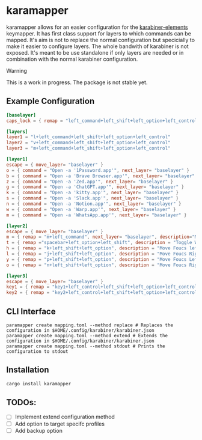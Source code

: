 # karamapper

karamapper allows for an easier configuration for the [karabiner-elements](https://github.com/pqrs-org/Karabiner-Elements) keymapper.
It has first class support for layers to which commands can be mapped.
It's aim is not to replace the normal configuration but specicially to make it easier to configure layers.
The whole bandwith of karabiner is not exposed.
It's meant to be use standalone if only layers are needed or in combination with the normal karabiner configuration.

> [!WARNING]
> This is a work in progress. The package is not stable yet.


## Example Configuration
```toml
[baselayer]
caps_lock = { remap = "left_command+left_shift+left_option+left_control"}

[layers]
layer1 = "l+left_command+left_shift+left_option+left_control"
layer2 = "v+left_command+left_shift+left_option+left_control"
layer3 = "m+left_command+left_shift+left_option+left_control"

[layer1]
escape = { move_layer= "baselayer" }
o = { command = "Open -a '1Password.app'", next_layer= "baselayer" }
b = { command = "Open -a 'Brave Browser.app'", next_layer= "baselayer" }
z = { command = "Open -a 'Zed.app'", next_layer= "baselayer" }
g = { command = "Open -a 'ChatGPT.app'", next_layer= "baselayer" }
k = { command = "Open -a 'kitty.app'", next_layer= "baselayer" }
s = { command = "Open -a 'Slack.app'", next_layer= "baselayer" }
n = { command = "Open -a 'Notion.app'", next_layer= "baselayer" }
w = { command = "Open -a 'Warp.app'", next_layer= "baselayer" }
m = { command = "Open -a 'WhatsApp.app'", next_layer= "baselayer" }

[layer2]
escape = { move_layer= "baselayer" }
m = { remap = "m+left_command", next_layer= "baselayer", description="Minimize Window" }
t = { remap ="spacebar+left_option+left_shift", description = "Toggle Window Layout" }
h = { remap = "k+left_shift+left_option", description = "Move Foucs left"}
l = { remap = "j+left_shift+left_option", description = "Move Foucs Right"}
y = { remap = "p+left_shift+left_option", description = "Move Foucs Left Screen"}
o = { remap = "n+left_shift+left_option", description = "Move Foucs Right Screen"}

[layer3]
escape = { move_layer= "baselayer" }
key1 = { remap = "key1+left_control+left_shift+left_option+left_control", next_layer= "baselayer", description = "Move to Space 1" }
key2 = { remap = "key2+left_control+left_shift+left_option+left_control", next_layer= "baselayer", description = "Move to Space 2"
```


## CLI Interface
```
paramapper create mapping.toml --method replace # Replaces the configuration in $HOME/.config/karabiner/karabiner.json
paramapper create mapping.toml --method extend # Extends the configuration in $HOME/.config/karabiner/karabiner.json
paramapper create mapping.toml --method stdout # Prints the configuration to stdout
```

## Installation
```bash
cargo install karamapper
```

## TODOs:
- [ ] Implement extend configuration method
- [ ] Add option to target specifc profiles
- [ ] Add backup option
